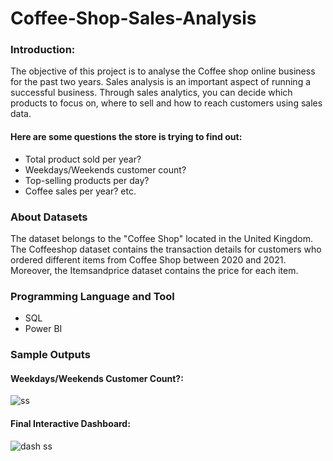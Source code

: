 # Coffee-Shop-Sales-Analysis
### Introduction:
The objective of this project is to analyse the Coffee shop online business for the past two years. Sales analysis is an important aspect of running a successful business. Through sales analytics, you can decide which products to focus on, where to sell and how to reach customers using sales data.
#### Here are some questions the store is trying to find out:
* Total product sold per year?
* Weekdays/Weekends customer count?
* Top-selling products per day?
* Coffee sales per year? etc.

### About Datasets
The dataset belongs to the "Coffee Shop" located in the United Kingdom.
The Coffeeshop dataset contains the transaction details for customers who ordered different items from Coffee Shop between 2020 and 2021. Moreover, the Itemsandprice dataset contains the price for each item.

### Programming Language and Tool
* SQL
* Power BI

### Sample Outputs
#### Weekdays/Weekends Customer Count?:

  ![ss](https://user-images.githubusercontent.com/93597510/215139471-ee6d9726-6a07-4e81-b6eb-1863c33f9af9.png)
  
#### Final Interactive Dashboard:

  ![dash ss](https://user-images.githubusercontent.com/93597510/215140776-4e73a895-e7dd-45fc-91ae-d2edc7e3154c.png)
